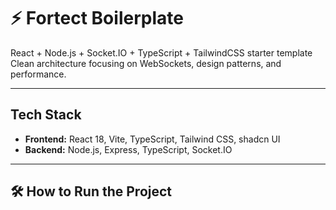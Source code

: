 # ⚡ Fortect Boilerplate

React + Node.js + Socket.IO + TypeScript + TailwindCSS starter template  
Clean architecture focusing on WebSockets, design patterns, and performance.

---

## Tech Stack

- **Frontend:** React 18, Vite, TypeScript, Tailwind CSS, shadcn UI
- **Backend:** Node.js, Express, TypeScript, Socket.IO

---

## 🛠️ How to Run the Project
